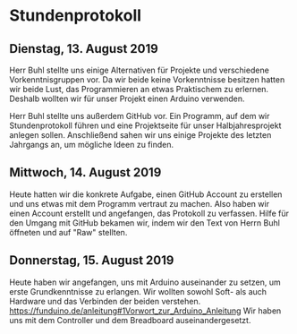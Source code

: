 # Stundenprotokoll
## Dienstag, 13. August 2019
Herr Buhl stellte uns einige Alternativen für Projekte und verschiedene Vorkenntnisgruppen vor. Da wir beide keine Vorkenntnisse besitzen hatten wir beide Lust, das Programmieren an etwas Praktischem zu erlernen. Deshalb wollten wir für unser Projekt einen Arduino verwenden. 

Herr Buhl stellte uns außerdem GitHub vor. Ein Programm, auf dem wir Stundenprotokoll führen und eine Projektseite für unser Halbjahresprojekt anlegen sollen. Anschließend sahen wir uns einige Projekte des letzten Jahrgangs an, um mögliche Ideen zu finden.

## Mittwoch, 14. August 2019
Heute hatten wir die konkrete Aufgabe, einen GitHub Account zu erstellen und uns etwas mit dem Programm vertraut zu machen. Also haben wir einen Account erstellt und angefangen, das Protokoll zu verfassen. Hilfe für den Umgang mit GitHub bekamen wir, indem wir den Text von Herrn Buhl öffneten und auf "Raw" stellten.

## Donnerstag, 15. August 2019
Heute haben wir angefangen, uns mit Arduino auseinander zu setzen, um erste Grundkenntnisse zu erlangen. Wir wollten sowohl Soft- als auch Hardware und das Verbinden der beiden verstehen. https://funduino.de/anleitung#1Vorwort_zur_Arduino_Anleitung
Wir haben uns mit dem Controller und dem Breadboard auseinandergesetzt.
